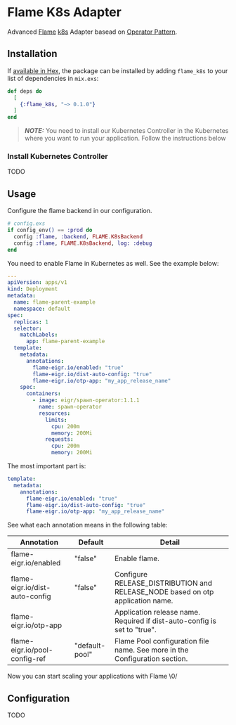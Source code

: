 # Flame K8s Adapter

Advanced [Flame](https://github.com/phoenixframework/flame) [k8s](https://kubernetes.io) Adapter basead on [Operator Pattern](https://kubernetes.io/docs/concepts/extend-kubernetes/operator/).

## Installation

If [available in Hex](https://hex.pm/docs/publish), the package can be installed
by adding `flame_k8s` to your list of dependencies in `mix.exs`:

```elixir
def deps do
  [
    {:flame_k8s, "~> 0.1.0"}
  ]
end
```

> **_NOTE:_** You need to install our Kubernetes Controller in the Kubernetes where you want to run your application. Follow the instructions below

### Install Kubernetes Controller

TODO

## Usage

Configure the flame backend in our configuration.

```elixir
# config.exs
if config_env() == :prod do
  config :flame, :backend, FLAME.K8sBackend
  config :flame, FLAME.K8sBackend, log: :debug
end
```

You need to enable Flame in Kubernetes as well. See the example below:

```yaml
---
apiVersion: apps/v1
kind: Deployment
metadata:
  name: flame-parent-example
  namespace: default
spec:
  replicas: 1
  selector:
    matchLabels:
      app: flame-parent-example
  template:
    metadata:
      annotations:
        flame-eigr.io/enabled: "true"
        flame-eigr.io/dist-auto-config: "true"
        flame-eigr.io/otp-app: "my_app_release_name"
    spec:
      containers:
        - image: eigr/spawn-operator:1.1.1
          name: spawn-operator
          resources:
            limits:
              cpu: 200m
              memory: 200Mi
            requests:
              cpu: 200m
              memory: 200Mi
```

The most important part is:

```yaml
template:
  metadata:
    annotations:
      flame-eigr.io/enabled: "true"
      flame-eigr.io/dist-auto-config: "true"
      flame-eigr.io/otp-app: "my_app_release_name"
```

See what each annotation means in the following table:

| Annotation                     | Default          | Detail        |
| ------------------------------ | -----------------| ------------- | 
| flame-eigr.io/enabled          | "false"          | Enable flame. |
| flame-eigr.io/dist-auto-config | "false"          | Configure RELEASE_DISTRIBUTION and RELEASE_NODE based on otp application name. |
| flame-eigr.io/otp-app          |                  | Application release name. Required if dist-auto-config is set to "true".  |
| flame-eigr.io/pool-config-ref  | "default-pool"   | Flame Pool configuration file name. See more in the Configuration section.           |

Now you can start scaling your applications with Flame \0/

## Configuration

TODO